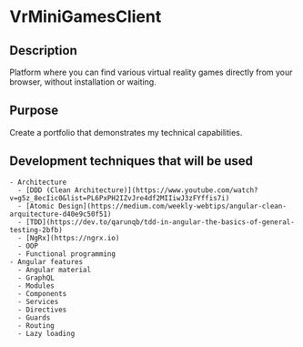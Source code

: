 # VrMiniGamesClient

## Description
Platform where you can find various virtual reality games directly from your browser, without installation or waiting.

## Purpose
Create a portfolio that demonstrates my technical capabilities.

## Development techniques that will be used
    - Architecture
      - [DDD (Clean Architecture)](https://www.youtube.com/watch?v=g5z_8ecIic0&list=PL6PxPH2IZvJre4df2MIIiwJ3zFYffis7i)
      - [Atomic Design](https://medium.com/weekly-webtips/angular-clean-arquitecture-d40e9c50f51)
      - [TDD](https://dev.to/qarunqb/tdd-in-angular-the-basics-of-general-testing-2bfb)
      - [NgRx](https://ngrx.io)
      - OOP
      - Functional programming
    - Angular features
      - Angular material
      - GraphQL
      - Modules
      - Components
      - Services
      - Directives
      - Guards
      - Routing
      - Lazy loading